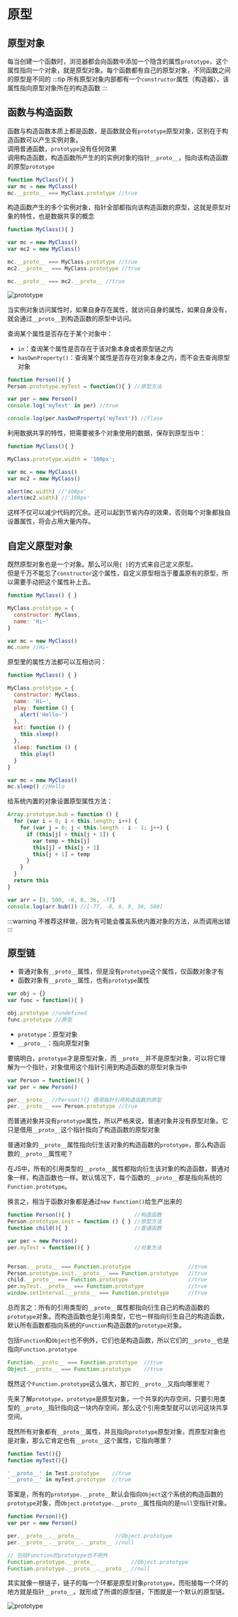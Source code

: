 # 原型

## 原型对象
每当创建一个函数时，浏览器都会向函数中添加一个隐含的属性`prototype`，这个属性指向一个对象，就是原型对象。每个函数都有自己的原型对象，不同函数之间的原型是不同的
:::tip
所有原型对象内部都有一个`constructor`属性（构造器），该属性指向原型对象所在的构造函数
:::

## 函数与构造函数
函数与构造函数本质上都是函数，是函数就会有`prototype`原型对象，区别在于构造函数可以产生实例对象。\
调用普通函数，`prototype`没有任何效果\
调用构造函数，构造函数所产生的的实例对象的指针`__proto__`，指向该构造函数的原型`prototype`
```js
function MyClass(){ } 
var mc = new MyClass()
mc.__proto__ === MyClass.prototype //true
```
构造函数产生的多个实例对象，指针全部都指向该构造函数的原型，这就是原型对象的特性，也是数据共享的概念
```js
function MyClass(){ } 

var mc = new MyClass()
var mc2 = new MyClass()

mc.__proto__ === MyClass.prototype //true
mc2.__proto__ === MyClass.prototype //true

mc.__proto__ === mc2.__proto__ //true
```
![prototype](/assets/img/prototype1.png)

当实例对象访问属性时，如果自身存在属性，就访问自身的属性，如果自身没有，就会通过`__proto__`到构造函数的原型中访问。

查询某个属性是否存在于某个对象中：
* `in`：查询某个属性是否存在于该对象本身或者原型链之内
* `hasOwnProperty()`：查询某个属性是否存在对象本身之内，而不会去查询原型对象

```js
function Person(){ }
Person.prototype.myTest = function(){ } //原型方法

var per = new Person()
console.log('myTest' in per) //true

console.log(per.hasOwnProperty('myTest')) //flase
```
利用数据共享的特性，把需要被多个对象使用的数据，保存到原型当中：
```js
function MyClass(){ } 

MyClass.prototype.width = '100px';

var mc = new MyClass()
var mc2 = new MyClass()

alert(mc.width) //'100px'
alert(mc2.width) //'100px'
```
这样不仅可以减少代码的冗余。还可以起到节省内存的效果，否则每个对象都独自设置属性，将会占用大量内存。

## 自定义原型对象
既然原型对象也是一个对象。那么可以用`{ }`的方式来自己定义原型。\
但是千万不能忘了`constructor`这个属性，自定义原型相当于覆盖原有的原型，所以需要手动把这个属性补上去。
```js
function MyClass() { }

MyClass.prototype = {
  constructor: MyClass,
  name: 'Hi~'
}

var mc = new MyClass()
mc.name //Hi~
```
原型里的属性方法都可以互相访问：
```js
function MyClass() { }

MyClass.prototype = {
  constructor: MyClass,
  name: 'Hi~',
  play: function () {
    alert('Hello~')
  },
  eat: function () {
    this.sleep()
  },
  sleep: function () {
    this.play()
  }
}

var mc = new MyClass()
mc.sleep() //Hello
```
给系统内置的对象设置原型属性方法：
```js
Array.prototype.bub = function () {
  for (var i = 0; i < this.length; i++) {
    for (var j = 0; j < this.length - i - 1; j++) {
      if (this[j] > this[j + 1]) {
        var temp = this[j]
        this[j] = this[j + 1]
        this[j + 1] = temp
      }
    }
  }
  return this
}

var arr = [9, 500, -8, 0, 36, -77]
console.log(arr.bub()) //[-77, -8, 0, 9, 36, 500]
```
:::warning
不推荐这样做，因为有可能会覆盖系统内置对象的方法，从而调用出错
:::

## 原型链
* 普通对象有`__proto__`属性，但是没有`prototype`这个属性，仅函数对象才有
* 函数对象有`__proto__`属性，也有`prototype`属性
```js
var obj = {}
var func = function(){ }

obj.prototype //undefined
func.prototype //原型
```
* `prototype`：原型对象
* `__proto__`：指向原型对象

要搞明白，`prototype`才是原型对象，而`__proto__`并不是原型对象，可以将它理解为一个指针，对象借用这个指针引用到构造函数的原型对象当中
```js
var Person = function(){ }
var per = new Person()

per.__proto__ //Person(){} 借用指针引用构造函数的原型
per.__proto__ === Person.prototype //true
```
而普通对象并没有`prototype`属性，所以严格来说，普通对象并没有原型对象。它只是借用`__proto__`这个指针指向了构造函数的原型对象

普通对象的`__proto__`属性指向衍生该对象的构造函数的`prototype`，那么构造函数的`__proto__`属性呢？

在JS中，所有的引用类型的`__proto__`属性都指向衍生该对象的构造函数，普通对象一样，构造函数也一样。默认情况下，每个函数的`__proto__`都是指向系统的`Function.prototype`。

换言之，相当于函数对象都是通过`new Function()`给生产出来的

```js
function Person(){ }                    //构造函数
Person.prototype.init = function () { } //原型方法
function child(){ }                     //普通函数

var per = new Person()
per.myTest = function(){ }              //对象方法


Person.__proto__ === Function.prototype                  //true
Person.prototype.init.__proto__ === Function.prototype   //true
child.__proto__ === Function.prototype                   //true
per.myTest.__proto__ === Function.prototype              //true
window.setInterval.__proto__ === Function.prototype      //true
```
总而言之：所有的引用类型的`__proto__`属性都指向衍生自己的构造函数的`prototype`对象。而构造函数也是引用类型，它也一样指向衍生自己的构造函数，默认所有函数都指向系统的`Function`构造函数的`prototype`对象。

包括`Function`和`Object`也不例外，它们也是构造函数，所以它们的`__proto__`也是指向`Function.prototype`

```js
Function.__proto__ === Function.prototype  //true
Object.__proto__ === Function.prototype    //true
```
既然这个`Function.prototype`这么强大，那它的`__proto__`又指向哪里呢？

先来了解`prototype`，`prototype`是原型对象，一个共享的内存空间，只要引用类型的`__proto__`指针指向这一块内存空间，那么这个引用类型就可以访问这块共享空间。

既然所有对象都有`__proto__`属性，并且指向`prototype`原型对象，而原型对象也是对象，那么它肯定也有`__proto__`这个属性，它指向哪里？
```js
function Test(){}
function myTest(){}

'__proto__' in Test.prototype    //true
'__proto__' in myTest.prototype  //true
```
答案是，所有的`prototype.__proto__`默认会指向`Object`这个系统的构造函数的`prototype`对象，而`Object.prototype.__proto__`属性指向的是`null`空指针对象。
```js
function Person(){}
var per = new Person()

per.__proto__.__proto__           //Object.prototype
per.__proto__.__proto__.__proto__ //null

// 包括Function的prototype也不例外
Function.prototype.__proto__           //Object.prototype
Function.prototype.__proto__.__proto__ //null
```
其实就像一根链子，链子的每一个环都是原型对象`prototype`，而衔接每一个环的地方就是指针`__proto__`。就形成了所谓的原型链，下图就是一个默认的原型链。

![prototype](/assets/img/prototype2.png)

<Vssue />